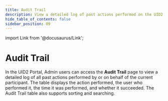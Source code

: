 ```yaml
---
title: Audit Trail
description: View a detailed log of past actions performed on the UID2 Portal.
hide_table_of_contents: false
sidebar_position: 09
---
```


import Link from '@docusaurus/Link';

# Audit Trail

In the UID2 Portal, Admin users can access the **Audit Trail** page to view a detailed log of all past actions performed by or on behalf of the current participant. The table displays the action performed, the user who performed it, the time it was performed, and whether it succeeded. The Audit Trail table also supports sorting and searching.